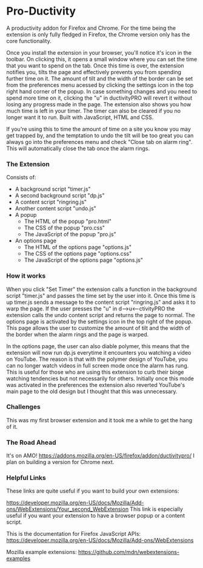 # Pro-Ductivity
A productivity addon for Firefox and Chrome.
For the time being the extension is only fully fledged in Firefox, the Chrome version only has the core functionality.

Once you install the extension in your browser, you'll notice it's icon in the toolbar. On clicking this, it opens a small window where you can set the time that you want to spend on the tab. Once this time is over,  the extension notifies you, tilts the page and effectively prevents you from spending further time on it. The amount of tilt and the width of the border can be set from the preferences menu acessed by clicking the settings icon in the top right hand corner of the popup. In case something changes and you need to spend more time on it, clicking the "u" in ductivityPRO will revert it without losing any progress made in the page. The extension also shows you how much time is left in your timer. The timer can also be cleared if you no longer want it to run. 
Built with JavaScript, HTML and CSS.

If you're using this to time the amount of time on a site you know you may get trapped by, and the temptation to undo the tilt will be too great you can always go into the preferences menu and check "Close tab on alarm ring". This will automatically close the tab once the alarm rings.

### The Extension
Consists of:
- A background script "timer.js"
- A second background script "dp.js"
- A content script "ringring.js"
- Another content script "undo.js"
- A popup
  - The HTML of the popup "pro.html"
  - The CSS of the popup "pro.css"
  - The JavaScript of the popup "pro.js"
- An options page
  - The HTML of the options page "options.js"
  - The CSS of the options page "options.css"
  - The JavaScript of the options page "options.js"
  
### How it works
When you click "Set Timer" the extension calls a function in the background script "timer.js" and passes the time set by the user into it. Once this time is up timer.js sends a message to the content script "ringring.js" and asks it to warp the page. If the user presses the "u" in d-->u<--ctivityPRO the extension calls the undo content script and returns the page to normal. The options page is activated by the settings icon in the top right of the popup. This page allows the user to customize the amount of tilt and the width of the border when the alarm rings and the page is warped.

In the options page, the user can also diable polymer, this means that the extension will now run dp.js everytime it encounters you watching a video on YouTube. The reason is that with the polymer design of YouTube, you can no longer watch videos in full screen mode once the alarm has rung. This is useful for those who are using this extension to curb their binge watching tendencies but not necessarily for others. Initially once this mode was activated in the preferences the extension also reverted YouTube's main page to the old design but I thought that this was unnecessary. 

### Challenges
This was my first browser extension and it took me a while to get the hang of it. 
 
### The Road Ahead
It's on AMO! 
https://addons.mozilla.org/en-US/firefox/addon/ductivitypro/
I plan on building a version for Chrome next.

### Helpful Links
These links are quite useful if you want to build your own extensions:

https://developer.mozilla.org/en-US/docs/Mozilla/Add-ons/WebExtensions/Your_second_WebExtension
This link is especially useful if you want your extension to have a browser popup or a content script.

This is the documentation for Firefox JavaScript APIs:
https://developer.mozilla.org/en-US/docs/Mozilla/Add-ons/WebExtensions

Mozilla example extensions:
https://github.com/mdn/webextensions-examples